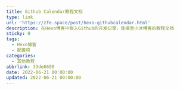```yaml
---
title: Github Calendar教程文档
type: link
url: 'https://zfe.space/post/hexo-githubcalendar.html'
description: 在Hexo博客中嵌入Github的开发记录，连接至小冰博客的教程文档
sticky: 0
tags:
  - Hexo博客
  - 配置项
categories:
  - 其他教程
abbrlink: 33de6690
date: 2022-06-21 00:00:00
updated: 2022-06-21 00:00:00
---
```

